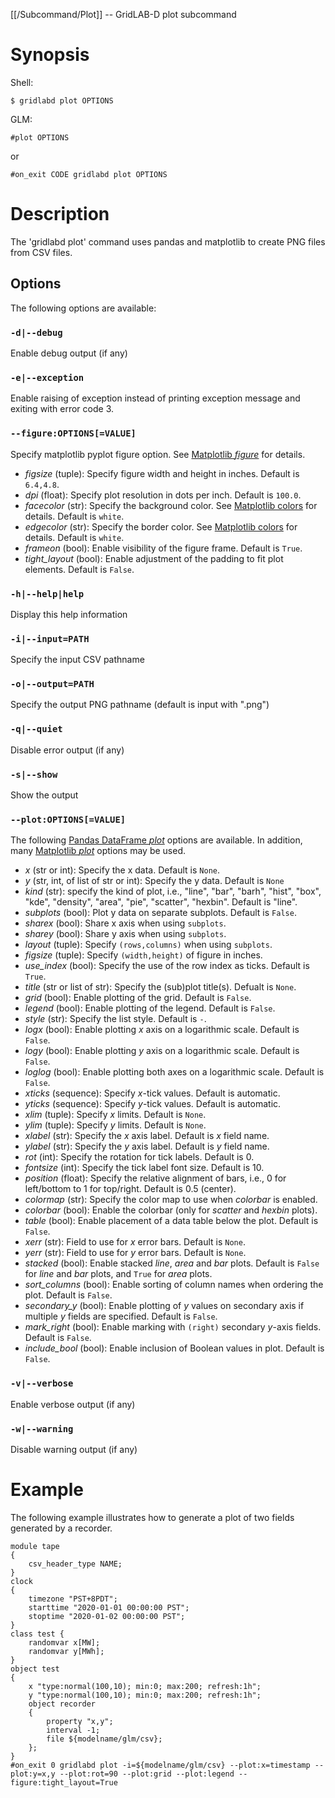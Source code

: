 [[/Subcommand/Plot]] -- GridLAB-D plot subcommand

# Synopsis

Shell:

~~~
$ gridlabd plot OPTIONS
~~~

GLM:

~~~
#plot OPTIONS
~~~

or

~~~
#on_exit CODE gridlabd plot OPTIONS
~~~

# Description

The 'gridlabd plot' command uses pandas and matplotlib to create PNG files from
    CSV files.

## Options

The following options are available:

### `-d|--debug`

Enable debug output (if any)

### `-e|--exception`

Enable raising of exception instead of printing exception message and exiting with error code 3.

### `--figure:OPTIONS[=VALUE]` 

Specify matplotlib pyplot figure option. See [Matplotlib *figure*](https://matplotlib.org/stable/api/_as_gen/matplotlib.pyplot.figure.html) for details.

- *figsize* (tuple): Specify figure width and height in inches. Default is `6.4,4.8`.
- *dpi* (float): Specify plot resolution in dots per inch. Default is `100.0`.
- *facecolor* (str): Specify the background color. See [Matplotlib colors](https://matplotlib.org/stable/gallery/color/named_colors.html) for details. Default is `white`.
- *edgecolor* (str): Specify the border color. See [Matplotlib colors](https://matplotlib.org/stable/gallery/color/named_colors.html) for details. Default is `white`.
- *frameon* (bool): Enable visibility of the figure frame. Default is `True`.
- *tight_layout* (bool): Enable adjustment of the padding to fit plot elements. Default is `False`.

### `-h|--help|help`

Display this help information

### `-i|--input=PATH`

Specify the input CSV pathname

### `-o|--output=PATH`

Specify the output PNG pathname (default is input with ".png")

### `-q|--quiet`

Disable error output (if any)

### `-s|--show`

Show the output

### `--plot:OPTIONS[=VALUE]`   

The following [Pandas DataFrame *plot*](https://pandas.pydata.org/pandas-docs/stable/reference/api/pandas.DataFrame.plot.html) options are available. In addition, many [Matplotlib *plot*](https://matplotlib.org/stable/api/_as_gen/matplotlib.pyplot.plot.html) options may be used.

- *x* (str or int): Specify the x data. Default is `None`.
- *y* (str, int, of list of str or int): Specify the y data. Default is `None`
- *kind* (str): specify the kind of plot, i.e., "line", "bar", "barh", "hist", "box", "kde", "density", "area", "pie", "scatter", "hexbin". Default is "line".
- *subplots* (bool): Plot y data on separate subplots. Default is `False`.
- *sharex* (bool): Share x axis when using `subplots`.
- *sharey* (bool): Share y axis when using `subplots`.
- *layout* (tuple): Specify `(rows,columns)` when using `subplots`.
- *figsize* (tuple): Specify `(width,height)` of figure in inches.
- *use_index* (bool): Specify the use of the row index as ticks. Default is `True`.
- *title* (str or list of str): Specify the (sub)plot title(s). Defualt is `None`.
- *grid* (bool): Enable plotting of the grid. Default is `False`.
- *legend* (bool): Enable plotting of the legend. Default is `False`.
- *style* (str): Specify the list style. Default is `-`.
- *logx* (bool): Enable plotting *x* axis on a logarithmic scale. Default is `False`.
- *logy* (bool): Enable plotting *y* axis on a logarithmic scale. Default is `False`.
- *loglog* (bool): Enable plotting both axes on a logarithmic scale. Default is `False`.
- *xticks* (sequence): Specify *x*-tick values. Default is automatic.
- *yticks* (sequence): Specify *y*-tick values. Default is automatic.
- *xlim* (tuple): Specify *x* limits. Default is `None`.
- *ylim* (tuple): Specify *y* limits. Default is `None`.
- *xlabel* (str): Specify the *x* axis label. Default is *x* field name.
- *ylabel* (str): Specify the *y* axis label. Default is *y* field name.
- *rot* (int): Specify the rotation for tick labels. Default is 0.
- *fontsize* (int): Specify the tick label font size. Default is 10.
- *position* (float): Specify the relative alignment of bars, i.e., 0 for left/bottom to 1 for top/right. Default is 0.5 (center).
- *colormap* (str): Specify the color map to use when *colorbar* is enabled.
- *colorbar* (bool): Enable the colorbar (only for *scatter* and *hexbin* plots).
- *table* (bool): Enable placement of a data table below the plot. Default is `False`.
- *xerr* (str): Field to use for *x* error bars. Default is `None`.
- *yerr* (str): Field to use for *y* error bars. Default is `None`.
- *stacked* (bool): Enable stacked *line*, *area* and *bar* plots. Default is `False` for *line* and *bar* plots, and `True` for *area* plots.
- *sort_columns* (bool): Enable sorting of column names when ordering the plot. Default is `False`.
- *secondary_y* (bool): Enable plotting of *y* values on secondary axis if multiple *y* fields are specified. Default is `False`.
- *mark_right* (bool): Enable marking with `(right)` secondary *y*-axis fields. Default is `False`.
- *include_bool* (bool): Enable inclusion of Boolean values in plot. Default is `False`.

### `-v|--verbose`

Enable verbose output (if any)

### `-w|--warning`

Disable warning output (if any)

# Example

The following example illustrates how to generate a plot of two fields generated
by a recorder.

~~~
module tape
{
    csv_header_type NAME;
}
clock
{
    timezone "PST+8PDT";
    starttime "2020-01-01 00:00:00 PST";
    stoptime "2020-01-02 00:00:00 PST";
}
class test {
    randomvar x[MW];
    randomvar y[MWh];
}
object test
{
    x "type:normal(100,10); min:0; max:200; refresh:1h";    
    y "type:normal(100,10); min:0; max:200; refresh:1h";
    object recorder
    {
        property "x,y";
        interval -1;
        file ${modelname/glm/csv};
    };
}
#on_exit 0 gridlabd plot -i=${modelname/glm/csv} --plot:x=timestamp --plot:y=x,y --plot:rot=90 --plot:grid --plot:legend --figure:tight_layout=True
~~~
